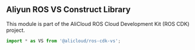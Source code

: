 ## Aliyun ROS VS Construct Library

This module is part of the AliCloud ROS Cloud Development Kit (ROS CDK) project.

```python
import * as VS from '@alicloud/ros-cdk-vs';
```

